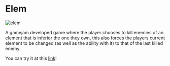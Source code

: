 <h1>Elem</h1>

![elem](https://github.com/Screamerzu/Roots/assets/58498980/6c639093-382e-488d-8a37-9a038f5e2e69)

A gamejam developed game where the player chooses to kill enemies of an element that is inferior the one they own, this also forces the players current element to be changed (as well as the ability with it) to that of the last killed enemy.

You can try it at this [link](https://screamers.itch.io/elem)!

